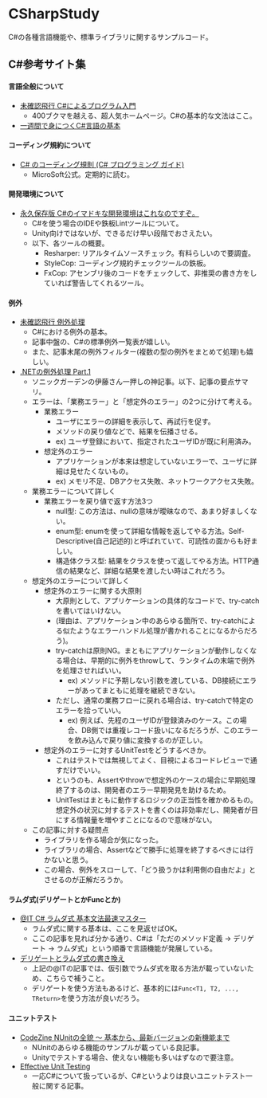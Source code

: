# CSharpStudy
C#の各種言語機能や、標準ライブラリに関するサンプルコード。

## C#参考サイト集

#### 言語全般について
* [未確認飛行 C#によるプログラム入門](http://ufcpp.net/study/csharp/)
    * 400ブクマを越える、超人気ホームページ。C#の基本的な文法はここ。
* [一週間で身につくC#言語の基本](http://csharp.sevendays-study.com/)

#### コーディング規約について
* [C# のコーディング規則 (C# プログラミング ガイド)](https://msdn.microsoft.com/ja-jp/library/ff926074.aspx)
    * MicroSoft公式。定期的に読む。

#### 開発環境について
* [永久保存版 C#のイマドキな開発環境はこれなのですぞ。](http://toach.click/csharp-dev-2015/)
    * C#を使う場合のIDEや鉄板Lintツールについて。
    * Unity向けではないが、できるだけ早い段階でおさえたい。
    * 以下、各ツールの概要。
        * Resharper: リアルタイムソースチェック。有料らしいので要調査。
        * StyleCop: コーディング規約チェックツールの鉄板。
        * FxCop: アセンブリ後のコードをチェックして、非推奨の書き方をしていれば警告してくれるツール。

#### 例外
* [未確認飛行 例外処理](http://ufcpp.net/study/csharp/oo_exception.html)
    * C#における例外の基本。
    * 記事中盤の、C#の標準例外一覧表が嬉しい。
    * また、記事末尾の例外フィルター(複数の型の例外をまとめて処理)も嬉しい。
* [.NETの例外処理 Part.1](https://blogs.msdn.microsoft.com/nakama/2008/12/29/net-part-1/)
    * ソニックガーデンの伊藤さん一押しの神記事。以下、記事の要点サマリ。
    * エラーは、「業務エラー」と「想定外のエラー」の2つに分けて考える。
        * 業務エラー
            * ユーザにエラーの詳細を表示して、再試行を促す。
            * メソッドの戻り値などで、結果を伝播させる。
            * ex) ユーザ登録において、指定されたユーザIDが既に利用済み。
        * 想定外のエラー
            * アプリケーションが本来は想定していないエラーで、ユーザに詳細は見せたくないもの。
            * ex) メモリ不足、DBアクセス失敗、ネットワークアクセス失敗。
    * 業務エラーについて詳しく
        * 業務エラーを戻り値で返す方法3つ
            * null型: この方法は、nullの意味が曖昧なので、あまり好ましくない。
            * enum型: enumを使って詳細な情報を返してやる方法。Self-Descriptive(自己記述的)と呼ばれていて、可読性の面からも好ましい。
            * 構造体クラス型: 結果をクラスを使って返してやる方法。HTTP通信の結果など、詳細な結果を渡したい時はこれだろう。
    * 想定外のエラーについて詳しく
        * 想定外のエラーに関する大原則
            * 大原則として、アプリケーションの具体的なコードで、try-catchを書いてはいけない。
            * (理由は、アプリケーション中のあらゆる箇所で、try-catchによる似たようなエラーハンドル処理が書かれることになるからだろう)。
            * try-catchは原則NG。まともにアプリケーションが動作しなくなる場合は、早期的に例外をthrowして、ランタイムの末端で例外を処理させればいい。
                * ex) メソッドに予期しない引数を渡している、DB接続にエラーがあってまともに処理を継続できない。
            * ただし、通常の業務フローに戻れる場合は、try-catchで特定のエラーを拾っていい。
                * ex) 例えば、先程のユーザIDが登録済みのケース。この場合、DB側では重複レコード扱いになるだろうが、このエラーを飲み込んで戻り値に変換するのが正しい。
        * 想定外のエラーに対するUnitTestをどうするべきか。
            * これはテストでは無視してよく、目視によるコードレビューで通すだけでいい。
            * というのも、Assertやthrowで想定外のケースの場合に早期処理終了するのは、開発者のエラー早期発見を助けるため。
            * UnitTestはまともに動作するロジックの正当性を確かめるもの。想定外の状況に対するテストを書くのは非効率だし、開発者が目にする情報量を増やすことになるので意味がない。
    * この記事に対する疑問点
        * ライブラリを作る場合が気になった。
        * ライブラリの場合、Assertなどで勝手に処理を終了するべきには行かないと思う。
        * この場合、例外をスローして、「どう扱うかは利用側の自由だよ」とさせるのが正解だろうか。

#### ラムダ式(デリゲートとかFuncとか)
* [@IT C# ラムダ式 基本文法最速マスター](http://www.atmarkit.co.jp/fdotnet/rapidmaster/rapidmaster_01/rapidmaster_01.html)
    * ラムダ式に関する基本は、ここを見返せばOK。
    * ここの記事を見れば分かる通り、C#は「ただのメソッド定義 -> デリゲート -> ラムダ式」という順番で言語機能が発展している。
* [デリゲートとラムダ式の書き換え](https://www.ipentec.com/document/document.aspx?page=csharp-rewriting-delegate-and-lambda-expression)
    * 上記の@ITの記事では、仮引数でラムダ式を取る方法が載っていないため、こちらで補うこと。
    * デリゲートを使う方法もあるけど、基本的には`Func<T1, T2, ..., TReturn>`を使う方法が良いだろう。

#### ユニットテスト
* [CodeZine NUnitの全貌 ～ 基本から、最新バージョンの新機能まで](http://codezine.jp/article/detail/6518)
    * NUnitのあらゆる機能のサンプルが載っている良記事。
    * Unityでテストする場合、使えない機能も多いはずなので要注意。
* [Effective Unit Testing](http://bradwilson.io/presentations/content/effective-unit-testing.pdf)
    * 一応C#について扱っているが、C#というよりは良いユニットテスト一般に関する記事。

